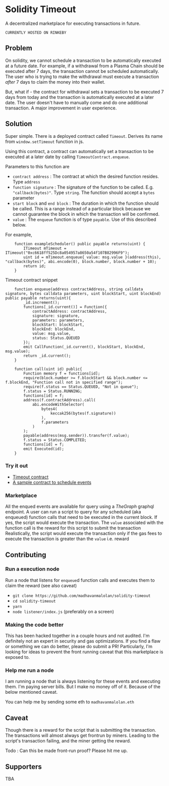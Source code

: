 # Solidity Timeout
A decentralized marketplace for executing transactions in future.

```
CURRENTLY HOSTED ON RINKEBY
```

## Problem
On solidity, we cannot schedule a transaction to be automatically executed at a future date. 
For example, if a withdrawal from a Plasma Chain should be executed after 7 days, the transaction cannot be scheduled automatically. The user who is trying to make the withdrawal must execute a transaction _after_ 7 days to claim the money into their wallet. 

But, what if - the contract for withdrawal sets a transaction to be executed 7 days from today and the transaction is automatically executed at a later date. The user doesn't have to manually come and do one additional transaction. A major improvement in user experience.

## Solution
Super simple. 
There is a deployed contract called `Timeout`. Derives its name from `window.setTimeout` function in js.

Using this contract, a contract can automatically set a transaction to be executed at a later date by calling `TimeoutContract.enqueue`.

Parameters to this function are
- `contract address` : The contract at which the desired function resides. Type `address`
- `function signature` : The signature of the function to be called. E.g. `"callback(bytes)"`. Type `string`. The function should accept a `bytes` parameter
- `start block` and `end block` : The duration in which the function should be called. This is a range instead of a particular block because we cannot guarantee the block in which the transaction will be confirmed.
- `value` : The `enqueue` function is of type `payable`. Use of this described below.

For example,

```
    function exampleScheduler() public payable returns(uint) {
        ITimeout mTimeout = ITimeout("0xc6618ff525Dc8a054957a8650a54f107B82996F9");
        uint id = mTimeout.enqueue{ value: msg.value }(address(this), "callback(bytes)", abi.encode(0), block.number, block.number + 10);
        return id;
    }
```

Timeout contract snippet 
```
    function enqueue(address contractAddress, string calldata signature, bytes calldata parameters, uint blockStart, uint blockEnd) public payable returns(uint){
        _id.increment();
        functions[_id.current()] = Function({
            contractAddress: contractAddress,
            signature: signature,
            parameters: parameters, 
            blockStart: blockStart,
            blockEnd: blockEnd,
            value: msg.value,
            status: Status.QUEUED
        });
        emit CallFunction(_id.current(), blockStart, blockEnd, msg.value);
        return _id.current();
    }

    function call(uint id) public{
        Function memory f = functions[id];
        require(block.number >= f.blockStart && block.number <= f.blockEnd, "Function call not in specified range");
        require(f.status == Status.QUEUED, "Not in queue");
        f.status = Status.RUNNING;
        functions[id] = f;
        address(f.contractAddress).call( 
            abi.encodeWithSelector(
                bytes4(
                    keccak256(bytes(f.signature))
                ),
                f.parameters
            )
        );
        payable(address(msg.sender)).transfer(f.value);
        f.status = Status.COMPLETED;
        functions[id] = f;
        emit Executed(id);
    }
```

### Try it out
- [Timeout contract](https://rinkeby.etherscan.io/address/0xc6618ff525Dc8a054957a8650a54f107B82996F9#writeContract)
- [A sample contract to schedule events](https://rinkeby.etherscan.io/address/0x052F55854D73B0a6C11D0f2f442cC1B79db8F234#writeContract)



### Marketplace
All the enqued events are available for query using a _TheGraph_ graphql endpoint. 
A user can run a script to query for any scheduled (aka enqueued) function calls that need to be executed in the current block.
If yes, the script would execute the transaction. The `value` associated with the function call is the reward for this script to submit the transaction
Realistically, the script would execute the transaction only if the gas fees to execute the transaction is greater than the `value` i.e. reward

## Contributing
### Run a execution node
Run a node that listens for `enqueue`d function calls and executes them to claim the reward (see also caveat)
- `git clone https://github.com/madhavanmalolan/solidity-timeout`
- `cd solidity-timeout`
- `yarn`
- `node listener/index.js` (preferably on a screen)


### Making the code better
This has been hacked together in a couple hours and not audited. I'm definitely not an expert in security and gas optimizations. If you find a flaw or something we can do better, please do submit a PR!
Particularly, I'm looking for ideas to prevent the front running caveat that this marketplace is exposed to.


### Help me run a node 
I am running a node that is always listening for these events and executing them. I'm paying server bills. But I make no money off of it. Because of the below mentioned caveat.

You can help me by sending some eth to `madhavanmalolan.eth`

## Caveat 
Though there is a reward for the script that is submitting the transaction. The transactions will almost always get frontrun by miners. Leading to the script's transaction failing, and the miner getting the reward. 

Todo : Can this be made front-run proof? Please hit me up. 

## Supporters
TBA

